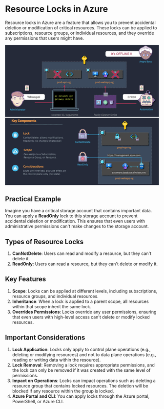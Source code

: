 # Resource Locks in Azure

Resource locks in Azure are a feature that allows you to prevent accidental deletion or modification of critical resources. These locks can be applied to subscriptions, resource groups, or individual resources, and they override any permissions that users might have.

![alt text](images/az-resource-locks-1.png)
![alt text](images/az-resource-locks-2.png)

## Practical Example

Imagine you have a critical storage account that contains important data. You can apply a **ReadOnly** lock to this storage account to prevent accidental deletion or modification. This ensures that even users with administrative permissions can't make changes to the storage account.

## Types of Resource Locks

1. **CanNotDelete**: Users can read and modify a resource, but they can't delete it.
2. **ReadOnly**: Users can read a resource, but they can't delete or modify it.

## Key Features

1. **Scope**: Locks can be applied at different levels, including subscriptions, resource groups, and individual resources.
2. **Inheritance**: When a lock is applied to a parent scope, all resources within that scope inherit the same lock.
3. **Overrides Permissions**: Locks override any user permissions, ensuring that even users with high-level access can't delete or modify locked resources.

## Important Considerations

1. **Lock Application**: Locks only apply to control plane operations (e.g., deleting or modifying resources) and not to data plane operations (e.g., reading or writing data within the resource).
2. **Lock Removal**: Removing a lock requires appropriate permissions, and the lock can only be removed if it was created with the same level of permissions.
3. **Impact on Operations**: Locks can impact operations such as deleting a resource group that contains locked resources. The deletion will be blocked if any resource within the group is locked.
4. **Azure Portal and CLI**: You can apply locks through the Azure portal, PowerShell, or Azure CLI.
